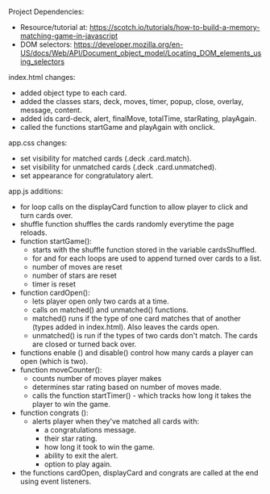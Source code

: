 Project Dependencies:
- Resource/tutorial at: https://scotch.io/tutorials/how-to-build-a-memory-matching-game-in-javascript
- DOM selectors: https://developer.mozilla.org/en-US/docs/Web/API/Document_object_model/Locating_DOM_elements_using_selectors

index.html changes:
- added object type to each card.
- added the classes stars, deck, moves, timer, popup, close, overlay, message, content.
- added ids card-deck, alert, finalMove, totalTime, starRating, playAgain.
- called the functions startGame and playAgain with onclick.

app.css changes:
- set visibility for matched cards (.deck .card.match).
- set visibility for unmatched cards (.deck .card.unmatched).
- set appearance for congratulatory alert.

app.js additions:
- for loop calls on the displayCard function to allow player to click and turn cards over.
- shuffle function shuffles the cards randomly everytime the page reloads.
- function startGame():
    - starts with the shuffle function stored in the variable cardsShuffled.
    - for and for each loops are used to append turned over cards to a list.
    - number of moves are reset
    - number of stars are reset
    - timer is reset
- function cardOpen():
    - lets player open only two cards at a time.
    - calls on matched() and unmatched() functions.
    - matched() runs if the type of one card matches that of another (types added in index.html). Also leaves the cards open.
    - unmatched() is run if the types of two cards don't match. The cards are closed or turned back over.
- functions enable () and disable() control how many cards a player can open (which is two).
- function moveCounter():
    - counts number of moves player makes
    - determines star rating based on number of moves made.
    - calls the function startTimer() - which tracks how long it takes the player to win the game.
- function congrats ():
    - alerts player when they've matched all cards with:
        - a congratulations message.
        - their star rating.
        - how long it took to win the game.
        - ability to exit the alert.
        - option to play again.
- the functions cardOpen, displayCard and congrats are called at the end using event listeners.